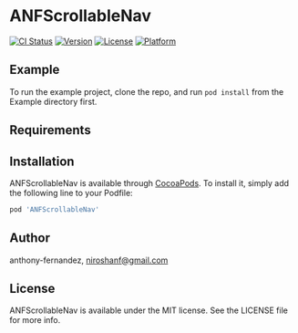 # ANFScrollableNav

[![CI Status](https://img.shields.io/travis/anthony-fernandez/ANFScrollableNav.svg?style=flat)](https://travis-ci.org/anthony-fernandez/ANFScrollableNav)
[![Version](https://img.shields.io/cocoapods/v/ANFScrollableNav.svg?style=flat)](https://cocoapods.org/pods/ANFScrollableNav)
[![License](https://img.shields.io/cocoapods/l/ANFScrollableNav.svg?style=flat)](https://cocoapods.org/pods/ANFScrollableNav)
[![Platform](https://img.shields.io/cocoapods/p/ANFScrollableNav.svg?style=flat)](https://cocoapods.org/pods/ANFScrollableNav)

## Example

To run the example project, clone the repo, and run `pod install` from the Example directory first.

## Requirements

## Installation

ANFScrollableNav is available through [CocoaPods](https://cocoapods.org). To install
it, simply add the following line to your Podfile:

```ruby
pod 'ANFScrollableNav'
```

## Author

anthony-fernandez, niroshanf@gmail.com

## License

ANFScrollableNav is available under the MIT license. See the LICENSE file for more info.
